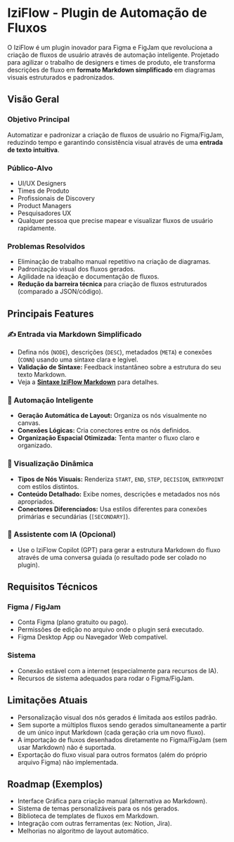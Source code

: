 # IziFlow - Plugin de Automação de Fluxos

O IziFlow é um plugin inovador para Figma e FigJam que revoluciona a criação de fluxos de usuário através de automação inteligente. Projetado para agilizar o trabalho de designers e times de produto, ele transforma descrições de fluxo em **formato Markdown simplificado** em diagramas visuais estruturados e padronizados.

## Visão Geral

### Objetivo Principal
Automatizar e padronizar a criação de fluxos de usuário no Figma/FigJam, reduzindo tempo e garantindo consistência visual através de uma **entrada de texto intuitiva**.

### Público-Alvo
- UI/UX Designers
- Times de Produto
- Profissionais de Discovery
- Product Managers
- Pesquisadores UX
- Qualquer pessoa que precise mapear e visualizar fluxos de usuário rapidamente.

### Problemas Resolvidos
- Eliminação de trabalho manual repetitivo na criação de diagramas.
- Padronização visual dos fluxos gerados.
- Agilidade na ideação e documentação de fluxos.
- **Redução da barreira técnica** para criação de fluxos estruturados (comparado a JSON/código).

## Principais Features

### ✍️ Entrada via Markdown Simplificado
- Defina nós (`NODE`), descrições (`DESC`), metadados (`META`) e conexões (`CONN`) usando uma sintaxe clara e legível.
- **Validação de Sintaxe:** Feedback instantâneo sobre a estrutura do seu texto Markdown.
- Veja a **[Sintaxe IziFlow Markdown](docs/markdown-syntax.md)** para detalhes.

### 🔄 Automação Inteligente
- **Geração Automática de Layout:** Organiza os nós visualmente no canvas.
- **Conexões Lógicas:** Cria conectores entre os nós definidos.
- **Organização Espacial Otimizada:** Tenta manter o fluxo claro e organizado.

### 🎨 Visualização Dinâmica
- **Tipos de Nós Visuais:** Renderiza `START`, `END`, `STEP`, `DECISION`, `ENTRYPOINT` com estilos distintos.
- **Conteúdo Detalhado:** Exibe nomes, descrições e metadados nos nós apropriados.
- **Conectores Diferenciados:** Usa estilos diferentes para conexões primárias e secundárias (`[SECONDARY]`).

### 🤖 Assistente com IA (Opcional)
- Use o IziFlow Copilot (GPT) para gerar a estrutura Markdown do fluxo através de uma conversa guiada (o resultado pode ser colado no plugin).

## Requisitos Técnicos

### Figma / FigJam
- Conta Figma (plano gratuito ou pago).
- Permissões de edição no arquivo onde o plugin será executado.
- Figma Desktop App ou Navegador Web compatível.

### Sistema
- Conexão estável com a internet (especialmente para recursos de IA).
- Recursos de sistema adequados para rodar o Figma/FigJam.

## Limitações Atuais
- Personalização visual dos nós gerados é limitada aos estilos padrão.
- Sem suporte a múltiplos fluxos sendo gerados simultaneamente a partir de um único input Markdown (cada geração cria um novo fluxo).
- A importação de fluxos desenhados diretamente no Figma/FigJam (sem usar Markdown) não é suportada.
- Exportação do fluxo visual para outros formatos (além do próprio arquivo Figma) não implementada.

## Roadmap (Exemplos)
- Interface Gráfica para criação manual (alternativa ao Markdown).
- Sistema de temas personalizáveis para os nós gerados.
- Biblioteca de templates de fluxos em Markdown.
- Integração com outras ferramentas (ex: Notion, Jira).
- Melhorias no algoritmo de layout automático.